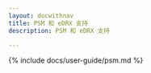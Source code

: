 ```yaml
---
layout: docwithnav
title: PSM 和 eDRX 支持
description: PSM 和 eDRX 支持

---
```


{% include docs/user-guide/psm.md %}